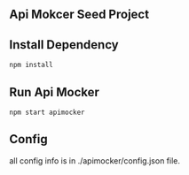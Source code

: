 ## Api Mokcer Seed Project

## Install Dependency

`npm install`

## Run Api Mocker
`npm start apimocker`

## Config
all config info is in ./apimocker/config.json file.
